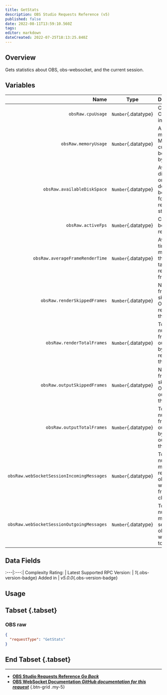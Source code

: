 ```yaml
---
title: GetStats
description: OBS Studio Requests Reference (v5)
published: false
date: 2022-08-11T13:59:10.560Z
tags: 
editor: markdown
dateCreated: 2022-07-25T18:13:25.840Z
---
```


## Overview
Gets statistics about OBS, obs-websocket, and the current session.

## Variables
Name | Type | Description | 
----:|:---------:|:------------|
`obsRaw.cpuUsage` | `Number`{.datatype} | Current CPU usage in percent
`obsRaw.memoryUsage` | `Number`{.datatype} | Amount of memory in MB currently being used by OBS
`obsRaw.availableDiskSpace` | `Number`{.datatype} | Available disk space on the device being used for recording storage
`obsRaw.activeFps` | `Number`{.datatype} | Current FPS being rendered 
`obsRaw.averageFrameRenderTime` | `Number`{.datatype} | Average time in milliseconds that OBS is taking to render a frame
`obsRaw.renderSkippedFrames` | `Number`{.datatype} | Number of frames skipped by OBS in the render thread 
`obsRaw.renderTotalFrames` | `Number`{.datatype} | Total number of frames outputted by the render thread
`obsRaw.outputSkippedFrames` | `Number`{.datatype} | Number of frames skipped by OBS in the output thread 
`obsRaw.outputTotalFrames` | `Number`{.datatype} | Total number of frames outputted by the output thread
`obsRaw.webSocketSessionIncomingMessages` | `Number`{.datatype} | Total number of messages received by obs-websocket from the client 
`obsRaw.webSocketSessionOutgoingMessages` | `Number`{.datatype} | Total number of messages sent by obs-websocket to the client

## Data Fields
:---|:---:|
Complexity Rating: | <span class="stars stars--2"></span>
Latest Supported RPC Version: | *1*{.obs-version-badge}
Added in | *v5.0.0*{.obs-version-badge}

## Usage
## Tabset {.tabset}
### OBS raw
```json
{
  "requestType": "GetStats"
}
```
## End Tabset {.tabset}

---

- [<i class="mdi mdi-chevron-left"></i>**OBS Studio Requests Reference *Go Back***](/en/Broadcasters/OBS/Requests)
- [<i class="mdi mdi-github"></i> **OBS WebSocket Documentation *GitHub documentation for this request***](https://github.com/obsproject/obs-websocket/blob/master/docs/generated/protocol.md#getstats)
{.btn-grid .my-5}
